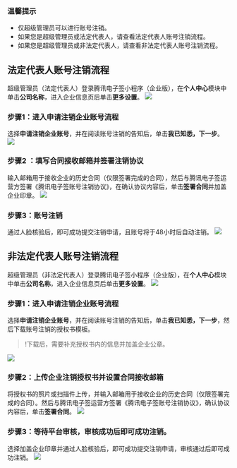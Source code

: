 ### 温馨提示
-  仅超级管理员可以进行账号注销。
-  如果您是超级管理员或法定代表人，请查看法定代表人账号注销流程。
-  如果您是超级管理员或非法定代表人，请查看非法定代表人账号注销流程。

## 法定代表人账号注销流程
超级管理员（法定代表人）登录腾讯电子签小程序（企业版），在**个人中心**模块中单击**公司名称**，进入企业信息页后单击**更多设置**。
![](https://qcloudimg.tencent-cloud.cn/raw/ec7d8d1fde521c7ee387866d5cf42e94.png)

### 步骤1：进入申请注销企业账号流程
选择**申请注销企业账号**，并在阅读账号注销的告知后，单击**我已知悉，下一步**。
![](https://qcloudimg.tencent-cloud.cn/raw/7865166b2de5dee8cb443cbab89f0bb4.png)
### 步骤2 ：填写合同接收邮箱并签署注销协议
输入邮箱用于接收企业的历史合同（仅限签署完成的合同），然后与腾讯电子签运营方签署《腾讯电子签账号注销协议》，在确认协议内容后，单击**签署合同**并加盖企业印章。
![](https://qcloudimg.tencent-cloud.cn/raw/9fa3e20324d27979b022aaf5598d4c37.png)
### 步骤3：账号注销
通过人脸核验后，即可成功提交注销申请，且账号将于48小时后自动注销。
![](https://qcloudimg.tencent-cloud.cn/raw/ce8716f9941aaded449dc2ef4114f71c.png)

## 非法定代表人账号注销流程
超级管理员（非法定代表人）登录腾讯电子签小程序（企业版），在**个人中心**模块中单击**公司名称**，进入企业信息页后单击**更多设置**。
![](https://qcloudimg.tencent-cloud.cn/raw/e0d47cc496dab8e1e608fb740a038347.png)

### 步骤1：进入申请注销企业账号流程
选择**申请注销企业账号**，并在阅读账号注销的告知后，单击**我已知悉，下一步**，然后下载账号注销的授权书模板。
>!下载后，需要补充授权书内的信息并加盖企业公章。

![](https://qcloudimg.tencent-cloud.cn/raw/f7d1abf7ec258486316e2a294b9a22ca.png)

### 步骤2：上传企业注销授权书并设置合同接收邮箱
将授权书的照片或扫描件上传，并输入邮箱用于接收企业的历史合同（仅限签署完成的合同）。然后与腾讯电子签运营方签署《腾讯电子签账号注销协议》，确认协议内容后，单击**签署合同**。
![](https://qcloudimg.tencent-cloud.cn/raw/bbf34fb058df5ab3bb531faa57c077f9.png)

### 步骤3：等待平台审核，审核成功后即可成功注销。
选择加盖企业印章并通过人脸核验后，即可成功提交注销申请，审核通过后即可成功注销。
![](https://qcloudimg.tencent-cloud.cn/raw/9905c3a6050c791e98bc2c2213b15d08.png)
